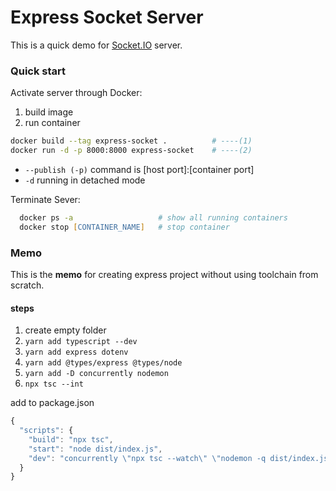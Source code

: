 # Express Socket Server

This is a quick demo for [Socket.IO]('https://socket.io/') server.

### Quick start  
Activate server through Docker:
1. build image
2. run container
 ```zsh 
 docker build --tag express-socket .          # ----(1)
 docker run -d -p 8000:8000 express-socket    # ----(2)
 ```
- `--publish (-p)` command is [host port]:[container port]
- `-d` running in detached mode

Terminate Sever:
```zsh
  docker ps -a                   # show all running containers
  docker stop [CONTAINER_NAME]   # stop container
```

### Memo
This is the __memo__ for creating express project without using toolchain from scratch.
#### steps
1. create empty folder
2. `yarn add typescript --dev`
3. `yarn add express dotenv`
4. `yarn add @types/express @types/node`
5. `yarn add -D concurrently nodemon`
6. `npx tsc --int`

add to package.json

```js
{
  "scripts": {
    "build": "npx tsc",
    "start": "node dist/index.js",
    "dev": "concurrently \"npx tsc --watch\" \"nodemon -q dist/index.js\""
  }
}
```